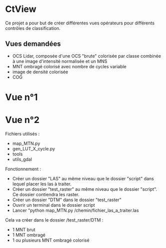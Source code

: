 # CtView

Ce projet a pour but de créer différentes vues opérateurs pour différents contrôles de classification. 

## Vues demandées 
- OCS Lidar, composée d'une OCS "brute" colorisée par classe combinée à une image d'intensité normalisée et un MNS
- MNT ombragé colorisé avec nombre de cycles variable
- image de densité colorisée
- COG


# Vue n°1

# Vue n°2
Fichiers utilisés :
- map_MTN.py
- gen_LUT_X_cycle.py
- tools
- utils_gdal

Fonctionnement :
- Créer un dossier "LAS" au même niveau que le dossier "script" dans lequel placer les las à traiter.
- Créer un dossier "test_raster" au même niveau que le dossier "script". Ce dossier contiendra les raster.
- Créer un dossier "DTM" dans le dossier "test_raster"
- Ouvrir un terminal dans le dossier script
- Lancer "python map_MTN.py /chemin/fichier_las_a_traiter.las

Cela va créer dans le dossier /test_raster/DTM :
- 1 MNT brut
- 1 MNT ombragé
- 1 ou plusieurs MNT ombragé colorisé
